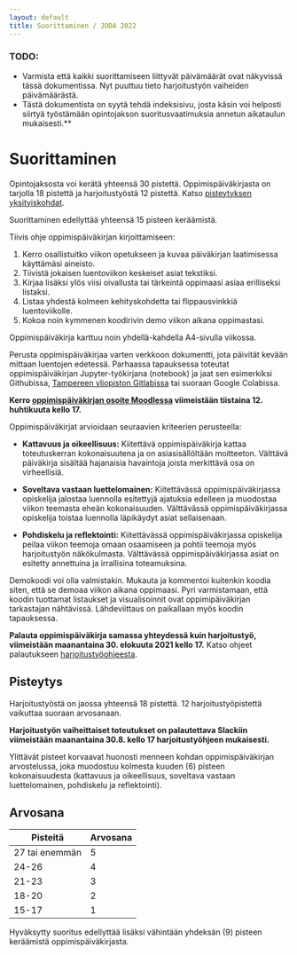 ```yaml
---
layout: default
title: Suorittaminen / JODA 2022
---
```


### TODO:

* Varmista että kaikki suorittamiseen liittyvät päivämäärät ovat näkyvissä tässä dokumentissa. Nyt puuttuu tieto harjoitustyön vaiheiden päivämäärästä.
* Tästä dokumentista on syytä tehdä indeksisivu, josta käsin voi helposti siirtyä työstämään opintojakson suoritusvaatimuksia annetun aikataulun mukaisesti.**

# Suorittaminen

Opintojaksosta voi kerätä yhteensä 30 pistettä.
Oppimispäiväkirjasta on tarjolla 18 pistettä ja
harjoitustyöstä 12 pistettä. Katso [pisteytyksen yksityiskohdat](#pisteytys).

Suorittaminen edellyttää yhteensä 15 pisteen keräämistä.

Tiivis ohje oppimispäiväkirjan kirjoittamiseen:

1. Kerro osallistuitko viikon opetukseen ja kuvaa päiväkirjan laatimisessa käyttämäsi aineisto.
2. Tiivistä jokaisen luentoviikon keskeiset asiat tekstiksi.
3. Kirjaa lisäksi ylös viisi oivallusta tai tärkeintä oppimaasi asiaa erilliseksi listaksi.
4. Listaa yhdestä kolmeen kehityskohdetta tai flippausvinkkiä luentoviikolle.
5. Kokoa noin kymmenen koodirivin demo viikon aikana oppimastasi. 

Oppimispäiväkirja karttuu noin yhdellä-kahdella A4-sivulla viikossa.

Perusta oppimispäiväkirjaa varten verkkoon dokumentti, jota päivität kevään mittaan luentojen edetessä. Parhaassa tapauksessa toteutat oppimispäiväkirjan Jupyter-työkirjana (notebook) ja jaat sen esimerkiksi Githubissa, [Tampereen yliopiston Gitlabissa](https://course-gitlab.tuni.fi/) tai suoraan Google Colabissa.

**Kerro [oppimispäiväkirjan osoite Moodlessa](https://moodle.tuni.fi/mod/assign/view.php?id=1628545) viimeistään tiistaina 12. huhtikuuta kello 17.**

Oppimispäiväkirjat arvioidaan seuraavien kriteerien perusteella:

* **Kattavuus ja oikeellisuus:** Kiitettävä oppimispäiväkirja kattaa toteutuskerran kokonaisuutena ja on asiasisällöltään moitteeton. Välttävä päiväkirja sisältää hajanaisia havaintoja joista merkittävä osa on virheellisiä.

* **Soveltava vastaan luettelomainen:** Kiitettävässä oppimispäiväkirjassa opiskelija jalostaa luennolla esitettyjä ajatuksia edelleen ja muodostaa viikon teemasta eheän kokonaisuuden. Välttävässä oppimispäiväkirjassa opiskelija toistaa luennolla läpikäydyt asiat sellaisenaan.

* **Pohdiskelu ja reflektointi:** Kiitettävässä oppimispäiväkirjassa opiskelija peilaa viikon teemoja omaan osaamiseen ja pohtii teemoja myös harjoitustyön näkökulmasta. Välttävässä oppimispäiväkirjassa asiat on esitetty annettuina ja irrallisina toteamuksina.

Demokoodi voi olla valmistakin. Mukauta ja kommentoi kuitenkin koodia siten, että se demoaa viikon aikana oppimaasi. Pyri varmistamaan, että koodin tuottamat listaukset ja visualisoinnit ovat oppimipäiväkirjan tarkastajan nähtävissä. Lähdeviittaus on paikallaan myös koodin tapauksessa.

**Palauta oppimispäiväkirja samassa yhteydessä kuin harjoitustyö, viimeistään maanantaina 30. elokuuta 2021 kello 17.** Katso ohjeet palautukseen [harjoitustyöohjeesta](https://infotuni.github.io/joda2021summer/harjoitustyo/#loppuraportti).

## Pisteytys

Harjoitustyöstä on jaossa yhteensä 18 pistettä. 12 harjoitustyöpistettä vaikuttaa suoraan arvosanaan.

**Harjoitustyön vaiheittaiset toteutukset on palautettava Slackiin viimeistään maanantaina 30.8. kello 17 harjoitustyöhjeen mukaisesti.**

Ylittävät pisteet korvaavat huonosti menneen kohdan oppimispäiväkirjan arvostelussa, joka muodostuu kolmesta kuuden (6) pisteen kokonaisuudesta (kattavuus ja oikeellisuus, soveltava vastaan luettelomainen, pohdiskelu ja reflektointi).

## Arvosana

|Pisteitä        | Arvosana           |
| -------------  |-------------|
| 27 tai enemmän | 5 |
| 24-26          | 4      |
| 21-23          | 3      |
| 18-20          | 2      |
| 15-17          | 1      |

Hyväksytty suoritus edellyttää lisäksi vähintään yhdeksän (9) pisteen keräämistä oppimispäiväkirjasta.
